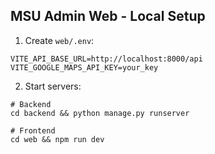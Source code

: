## MSU Admin Web - Local Setup

1) Create `web/.env`:

```
VITE_API_BASE_URL=http://localhost:8000/api
VITE_GOOGLE_MAPS_API_KEY=your_key
```

2) Start servers:

```
# Backend
cd backend && python manage.py runserver

# Frontend
cd web && npm run dev
```
